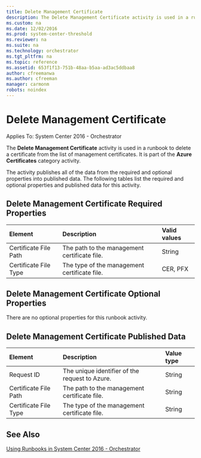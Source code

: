 ```yaml
---
title: Delete Management Certificate
description: The Delete Management Certificate activity is used in a runbook to delete a certificate from the list of management certificates.
ms.custom: na
ms.date: 12/02/2016
ms.prod: system-center-threshold
ms.reviewer: na
ms.suite: na
ms.technology: orchestrator
ms.tgt_pltfrm: na
ms.topic: reference
ms.assetid: 653f1f13-751b-48aa-b5aa-ad3ac5ddbaa8
author: cfreemanwa
ms.author: cfreeman
manager: carmonm
robots: noindex
---
```

# Delete Management Certificate

Applies To: System Center 2016 - Orchestrator

The **Delete Management Certificate** activity is used in a runbook to delete a certificate from the list of management certificates. It is part of the **Azure Certificates** category activity.

The activity publishes all of the data from the required and optional properties into published data. The following tables list the required and optional properties and published data for this activity.

## Delete Management Certificate Required Properties

| **Element**   | **Description**   | **Valid values** |
|:---|:---|:---|
| Certificate File Path | The path to the management certificate file. | String   |
| Certificate File Type | The type of the management certificate file. | CER, PFX   |

## Delete Management Certificate Optional Properties

There are no optional properties for this runbook activity.

## Delete Management Certificate Published Data

| **Element**   | **Description**   | **Value type** |
|:---|:---|:---|
| Request ID   | The unique identifier of the request to Azure. | String   |
| Certificate File Path | The path to the management certificate file.   | String   |
| Certificate File Type | The type of the management certificate file.   | String   |

## See Also

[Using Runbooks in System Center 2016 - Orchestrator](https://technet.microsoft.com/en-us/library/hh403791.aspx)
